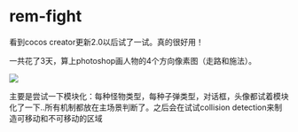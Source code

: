 # rem-fight

<p>看到cocos creator更新2.0以后试了一试。真的很好用！</p>
<p>一共花了3天，算上photoshop画人物的4个方向像素图（走路和施法）。</p>
<image src="https://github.com/huhuqql/rem-fight/raw/master/assets/textures/rem.png">
<p>主要是尝试一下模块化：每种怪物类型，每种子弹类型，对话框，头像都试着模块化了一下..所有机制都放在主场景判断了。之后会在试试collision detection来制造可移动和不可移动的区域</p>
